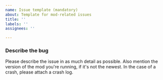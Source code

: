 ```yaml
---
name: Issue template (mandatory)
about: Template for mod-related issues
title: ''
labels: ''
assignees: ''

---
```


### Describe the bug

Please describe the issue in as much detail as possible. Also mention the version of the mod you're running, if it's not the newest. In the case of a crash, please attach a crash log.
